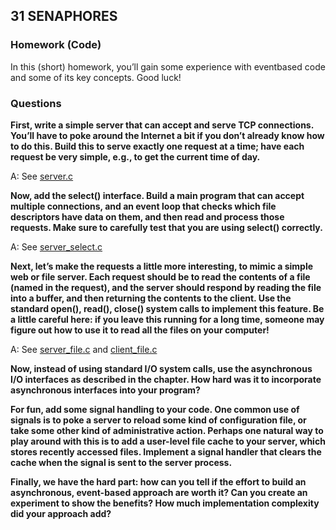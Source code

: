 ## 31 SENAPHORES

### Homework (Code)

In this (short) homework, you’ll gain some experience with eventbased code and some of its key concepts. Good luck!

### Questions

**First, write a simple server that can accept and serve TCP connections. You’ll have to poke around the Internet a bit if you don’t already know how to do this. Build this to serve exactly one request at a time; have each request be very simple, e.g., to get the current time of day.**

A: See [server.c](server.c)

**Now, add the select() interface. Build a main program that can accept multiple connections, and an event loop that checks which file descriptors have data on them, and then read and process those requests. Make sure to carefully test that you are using select() correctly.**

A: See [server_select.c](server_select.c)

**Next, let’s make the requests a little more interesting, to mimic a simple web or file server. Each request should be to read the contents of a file (named in the request), and the server should respond by reading the file into a buffer, and then returning the contents to the client. Use the standard open(), read(), close() system calls to implement this feature. Be a little careful here: if you leave this running for a long time, someone may figure out how to use it to read all the files on your computer!**

A: See [server_file.c](server_file.c) and [client_file.c](client_file.c)

**Now, instead of using standard I/O system calls, use the asynchronous I/O interfaces as described in the chapter. How hard was it to incorporate asynchronous interfaces into your program?**



**For fun, add some signal handling to your code. One common use of signals is to poke a server to reload some kind of configuration file, or take some other kind of administrative action. Perhaps one natural way to play around with this is to add a user-level file cache to your server, which stores recently accessed files. Implement a signal handler that clears the cache when the signal is sent to the server process.**

**Finally, we have the hard part: how can you tell if the effort to build an asynchronous, event-based approach are worth it? Can you create an experiment to show the benefits? How much implementation complexity did your approach add?**
